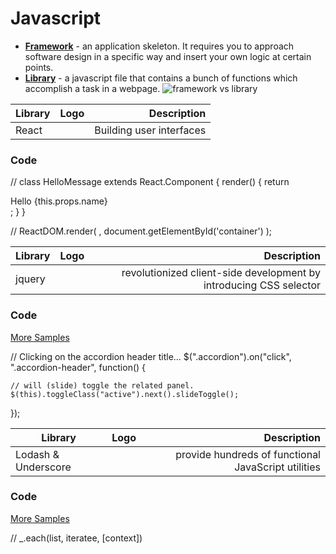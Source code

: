 # Javascript

- __[Framework](url)__ - an application skeleton. It requires you to approach software design in a specific way and insert your own logic at certain points.
- __[Library](url)__ - a javascript file that contains a bunch of functions which accomplish a task in a webpage.
![framework vs library](https://www.programcreek.com/wp-content/uploads/2011/09/framework-vs-library.png)
 

|  Library       | Logo          | Description              |                                          
| -------------  |:-------------:| ------------------------:|  
| React          |               | Building user interfaces | 

### Code

// class HelloMessage extends React.Component {
  render() {
    return <div>Hello {this.props.name}</div>;
  }
}

// ReactDOM.render(
  <HelloMessage name="John" />,
  document.getElementById('container')
);

| Library| Logo        | Description                                                       |
| ------ |:-----------:| -----------------------------------------------------------------:|  
| jquery |             | revolutionized client-side development by introducing CSS selector|

### Code 
[More Samples](https://www.taniarascia.com/simple-jquery-examples-with-code-and-demos/)

// Clicking on the accordion header title...
	$(".accordion").on("click", ".accordion-header", function() {
	
	// will (slide) toggle the related panel.
 	$(this).toggleClass("active").next().slideToggle();
 });



|  Library            |   Logo      |    Description                                                    |
| ------------------- |:-----------:| -----------------------------------------------------------------:|  
| Lodash & Underscore | 	    |  provide hundreds of functional JavaScript utilities              |

### Code
[More Samples](http://underscorejs.org/)

// _.each(list, iteratee, [context])


